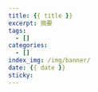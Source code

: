 ```yaml
---
title: {{ title }}
excerpt: 摘要
tags:
  - []
categories:
  - []
index_img: /img/banner/
date: {{ date }}
sticky:
---
```


